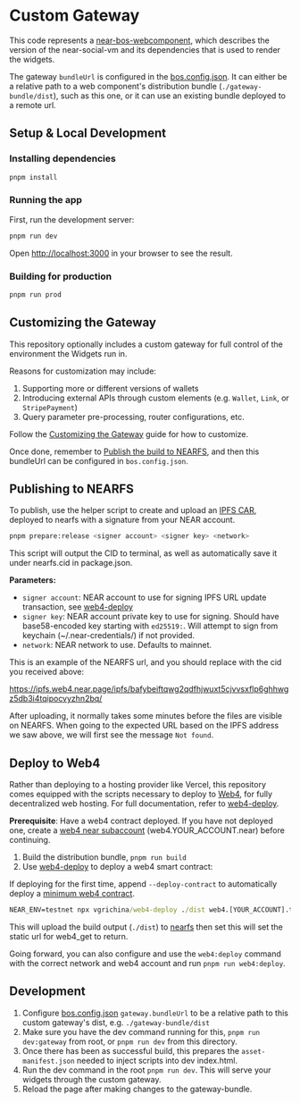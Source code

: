 # Custom Gateway

This code represents a [near-bos-webcomponent](https://github.com/NEARBuilders/near-bos-webcomponent), which describes the version of the near-social-vm and its dependencies that is used to render the widgets.

The gateway `bundleUrl` is configured in the [bos.config.json](../bos.config.json). It can either be a relative path to a web component's distribution bundle (`./gateway-bundle/dist`), such as this one, or it can use an existing bundle deployed to a remote url.

## Setup & Local Development

### Installing dependencies

```bash
pnpm install
```

### Running the app

First, run the development server:

```bash
pnpm run dev
```

Open [http://localhost:3000](http://localhost:3000) in your browser to see the result.

### Building for production

```bash
pnpm run prod
```

## Customizing the Gateway

This repository optionally includes a custom gateway for full control of the environment the Widgets run in.

Reasons for customization may include:

1. Supporting more or different versions of wallets
2. Introducing external APIs through custom elements (e.g. `Wallet`, `Link`, or `StripePayment`)
3. Query parameter pre-processing, router configurations, etc.

Follow the [Customizing the Gateway](https://github.com/NEARBuilders/bos-workspace?tab=readme-ov-file#customizing-the-gateway) guide for how to customize.

Once done, remember to [Publish the build to NEARFS](./gateway-bundle/README.md#publishing-to-nearfs), and then this bundleUrl can be configured in `bos.config.json`.

## Publishing to NEARFS

To publish, use the helper script to create and upload an [IPFS CAR](https://car.ipfs.io/), deployed to nearfs with a signature from your NEAR account.

```bash
pnpm prepare:release <signer account> <signer key> <network>
```

This script will output the CID to terminal, as well as automatically save it under nearfs.cid in package.json.

**Parameters:**

- `signer account`: NEAR account to use for signing IPFS URL update transaction, see [web4-deploy](https://github.com/vgrichina/web4-deploy?tab=readme-ov-file#deploy-fully-on-chain-to-nearfs)
- `signer key`: NEAR account private key to use for signing. Should have base58-encoded key starting with `ed25519:`. Will attempt to sign from keychain (~/.near-credentials/) if not provided.
- `network`: NEAR network to use. Defaults to mainnet.

This is an example of the NEARFS url, and you should replace with the cid you received above:

<https://ipfs.web4.near.page/ipfs/bafybeiftqwg2qdfhjwuxt5cjvvsxflp6ghhwgz5db3i4tqipocvyzhn2bq/>

After uploading, it normally takes some minutes before the files are visible on NEARFS. When going to the expected URL based on the IPFS address we saw above, we will first see the message `Not found`.

## Deploy to Web4

Rather than deploying to a hosting provider like Vercel, this repository comes equipped with the scripts necessary to deploy to [Web4](https://github.com/vgrichina/web4), for fully decentralized web hosting. For full documentation, refer to [web4-deploy](https://github.com/vgrichina/web4-deploy).

**Prerequisite**: Have a web4 contract deployed. If you have not deployed one, create a [web4 near subaccount](https://docs.near.org/tools/near-cli#create) (web4.YOUR_ACCOUNT.near) before continuing.

1. Build the distribution bundle, `pnpm run build`
2. Use [web4-deploy](https://github.com/vgrichina/web4-deploy) to deploy a web4 smart contract:

If deploying for the first time, append `--deploy-contract` to automatically deploy a [minimum web4 contract](https://github.com/vgrichina/web4-min-contract).

```cmd
NEAR_ENV=testnet npx vgrichina/web4-deploy ./dist web4.[YOUR_ACCOUNT].testnet --nearfs
```

This will upload the build output (`./dist`) to [nearfs](https://github.com/vgrichina/nearfs) then set this will set the static url for web4_get to return.

Going forward, you can also configure and use the `web4:deploy` command with the correct network and web4 account and run `pnpm run web4:deploy`.

## Development

1. Configure [bos.config.json](../bos.config.json) `gateway.bundleUrl` to be a relative path to this custom gateway's dist, e.g. `./gateway-bundle/dist`
2. Make sure you have the dev command running for this, `pnpm run dev:gateway` from root, or `pnpm run dev` from this directory.
3. Once there has been as successful build, this prepares the `asset-manifest.json` needed to inject scripts into dev index.html.
4. Run the dev command in the root `pnpm run dev`. This will serve your widgets through the custom gateway.
5. Reload the page after making changes to the gateway-bundle.
